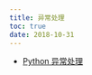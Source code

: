 ```yaml
---
title: 异常处理
toc: true
date: 2018-10-31
---
```




- [Python 异常处理](http://www.runoob.com/python/python-exceptions.html)
